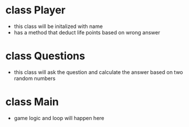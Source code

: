 
# class Player
- this class will be initalized with name
- has a method that deduct life points based on wrong answer



# class Questions 
- this class will ask the question and calculate the answer based on two random numbers 


# class Main
- game logic and loop will happen here
